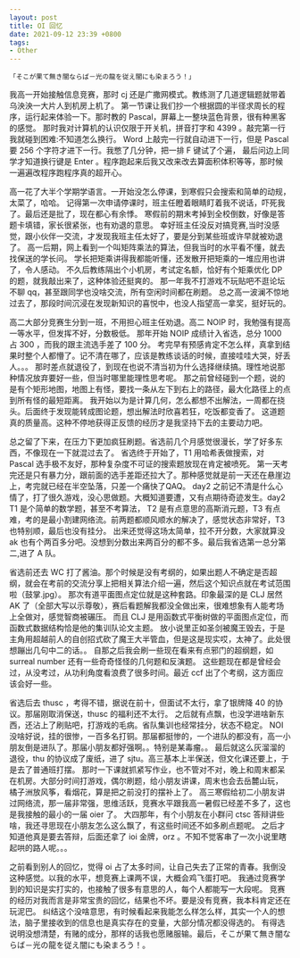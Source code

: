```yaml
---
layout: post
title: OI 回忆
date: 2021-09-12 23:39 +0800
tags:
- Other
---
```


```
「そこが果て無き闇ならば－光の龍を従え闇にも染まろう！」
```

我高一开始接触信息竞赛，那时 cj 还是广撒网模式。教练测了几道逻辑题就带着乌泱泱一大片人到机房上机了。
第一节课让我们抄一个根据圆的半径求周长的程序，运行起来体验一下。那时教的 Pascal，屏幕上一整块蓝色背景，很有种黑客的感觉。
那时我对计算机的认识仅限于开关机，拼音打字和 4399 。敲完第一行我就碰到困难:不知道怎么换行。
Word 上敲完一行就自动进下一行，但是 Pascal 要 256 个字符才进下一行。我憋了几分钟，把一排 F 键试了个遍，
最后问边上同学才知道换行键是 Enter 。程序跑起来后我又改来改去算面积体积等等，那时候一遍遍改程序跑程序真的超开心。

高一花了大半个学期学语言。一开始没怎么停课，到寒假只会搜索和简单的动规，太菜了，哈哈。
记得第一次申请停课时，班主任瞪着眼睛盯着我不说话，吓死我了。最后还是批了，现在都心有余悸。
寒假前的期末考掉到全校倒数，好像是答题卡填错，家长很紧张，也有劝退的意思。
幸好班主任没反对搞竞赛,当时没感觉，跟小伙伴一交流，才发现我班主任太好了，要是分到某些班或许早就被劝退了。
高一后期，网上看到一个叫矩阵乘法的算法，但我当时的水平看不懂，就去找保送的学长问。
学长把矩乘讲得我都能听懂，还发散开把矩乘的一堆应用也讲了，令人感动。
不久后教练隔出个小机房，考试定名额，恰好有个矩乘优化 DP 的题，就我敲出来了，这种体验还挺爽的。
那一年我不打游戏不玩贴吧不逛论坛不聊 qq，甚至跟同学也没啥交流，所有空闲时间都在刷题。
总之高一波澜不惊地过去了，那段时间沉浸在发现新知识的喜悦中，也没人指望高一拿奖，挺好玩的。

高二大部分竞赛生分到一班，不用担心班主任劝退。高二 NOIP 时，我勉强有提高一等水平，但发挥不好，分数极低。
那年开始 NOIP 成绩计入省选，总分 1000 占 300 ，而我的跟主流选手差了 100 分。
考完早有预感肯定不怎么样，真拿到结果时整个人都懵了。记不清在哪了，应该是教练谈话的时候，直接哇哇大哭，好丢人。。。
那时差点就退役了，到现在也说不清当初为什么选择继续搞。理性地说那种情况放弃要好一些，但当时哪里能理性思考呢。
那之前曾经碰到一个题，说的是有个矩形地图，地图上有怪，要找一条从左下到右上的路径，最大化路径上的点到所有怪的最短距离。
我开始以为是计算几何，怎么都想不出解法，一周都在挠头。后面终于发现能转成图论题，想出解法时欣喜若狂，吃饭都变香了。
这道题真的质量高。这种不停地获得正反馈的经历才是我坚持下去的主要动力吧。
<!-- 也是我运气好，这个故事换个版本大概率是个悲剧吧。 -->

总之留了下来，在压力下更加疯狂刷题。省选前几个月感觉很漫长，学了好多东西，不像现在一下就混过去了。
省选终于开始了，T1 用哈希表做搜索，对 Pascal 选手极不友好，那种复杂度不可证的搜索题放现在肯定被喷死。
第一天考完还是只有暴力分，跟前面的选手差距还拉大了。那种感觉就是前一天还在悬崖边上，考完就已经在半空坠落，只差一个痛快了QAQ。
day2 之前记不清是什么心情了，打了很久游戏，没心思做题。大概知道要遭，又有点期待奇迹发生。day2 T1 是个简单的数学题，甚至不考算法，
T2 是有点意思的高斯消元题，T3 有点难，考的是最小割建网络流。前两题都顺风顺水的解决了，感觉状态非常好，T3 也特别顺，最后也没有挂分。
出来还觉得这场太简单，拉不开分数，大家就算没 ak 也有个两百多分吧。没想到分数出来两百分的都不多。最后我省选第一总分第二,进了 A 队。

省选前还去 WC 打了酱油。那个时候是没有考纲的，如果出题人不确定是否超纲，就会在考前的交流分享上把相关算法介绍一遍，然后这个知识点就在考试范围啦（鼓掌.jpg）。
那次有道平面图点定位就是这种套路。印象最深的是 CLJ 居然 AK 了（全部大写以示尊敬），赛后看题解我都没全做出来，很难想象有人能考场上全做对，感觉智商被碾压。
而且 CLJ 是用函数式平衡树做的平面图点定位，而函数式数据结构恰是他的集训队论文主题。
放小说里正如圣剑被魔王毁去，于是主角用超越前人的自创招式砍了魔王大半管血，但是这是现实哎，太神了。此处很想蹦出几句中二的话。。
自那之后我会刷一些现在看来有点邪门的超纲题，如 surreal number 还有一些奇奇怪怪的几何题和反演题。
这些题现在都是曾经会过，从没考过，从功利角度看浪费了很多时间。最近 ccf 出了个考纲，这方面应该会好一些。

省选后去 thusc ，考得不错，据说在前十，但面试不太行，拿了银牌降 40 的协议。那届刚取消保送，thusc 的福利还不太行。
之后就有点飘，也没学进啥新东西，还沾上了刷贴吧，打游戏的毛病。省队集训也经常挂分，状态不稳定。
NOI 没啥好说，挂的很惨，一百多名打铜。那届都挺惨的，一个进队的都没有，高一小朋友倒是进队了。那届小朋友都好强啊。。特别是某毒瘤。。
最后就这么灰溜溜的退役，thu 的协议成了废纸，进了 sjtu。高三基本上半保送，但文化课还要上，于是去了普通班打摆。
那时一下课就抓紧写作业，也不管对不对，晚上和周末都呆在机房。大部分时间打游戏，偶尔刷题，给小朋友讲课，周末也会去岳麓山玩，
橘子洲放风筝，看烟花，算是把之前没打的摆补上了。
高三寒假给初二小朋友讲过网络流，那一届非常强，思维活跃，竞赛水平跟我高一暑假已经差不多了，这也是我接触的最小的一届 oier 了。
大四那年，有个小朋友在小群问 ctsc 答辩讲些啥，我还寻思现在小朋友怎么这么飘了，有这些时间还不如多刷点题呢。
之后才知道他真是要去答辩，后面还拿了 ioi 金牌，orz 。不知不觉客串了一次小说里瞎起哄的路人呢。。。

之前看到别人的回忆，觉得 oi 占了太多时间，让自己失去了正常的青春。我倒没这种感觉。以我的水平，想竞赛上课两不误，大概会鸡飞蛋打吧。
我通过竞赛学到的知识是实打实的，也接触了很多有意思的人，每个人都能写一大段呢。
竞赛的经历对我而言是非常宝贵的回忆，结果也不坏。要是没有竞赛，我本科肯定还在玩泥巴。
纠结这个没啥意思，有时候看起来我能怎么样怎么样，其实一个人的想法，脑子里接收到的信息也是真实存在的变量，大部分情况都没得选的。
有得选说明没想清楚，有赌的成分，那样的话我也愿赌服输。最后，そこが果て無き闇ならば－光の龍を従え闇にも染まろう！。
